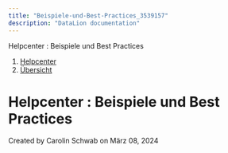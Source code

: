 ```yaml
---
title: "Beispiele-und-Best-Practices_3539157"
description: "DataLion documentation"
---
```


Helpcenter : Beispiele und Best Practices  

1.  [Helpcenter](index.html)
2.  [Übersicht](2982609.html)

# Helpcenter : Beispiele und Best Practices

Created by Carolin Schwab on März 08, 2024